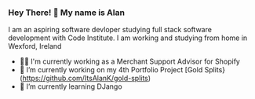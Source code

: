### Hey There! 👋 My name is Alan

I am an aspiring software devloper studying full stack software development with Code Institute. I am working and studying from home in Wexford, Ireland

- 👨‍💻 I'm currently working as a Merchant Support Advisor for Shopify
- 🔭 I’m currently working on my 4th Portfolio Project [Gold Splits}(https://github.com/ItsAlanK/gold-splits)
- 🌱 I’m currently learning DJango


